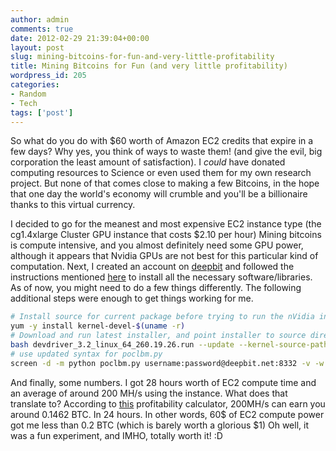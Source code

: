 ```yaml
---
author: admin
comments: true
date: 2012-02-29 21:39:04+00:00
layout: post
slug: mining-bitcoins-for-fun-and-very-little-profitability
title: Mining Bitcoins for Fun (and very little profitability)
wordpress_id: 205
categories:
- Random
- Tech
tags: ['post']
---
```


So what do you do with $60 worth of Amazon EC2 credits that expire in a few days? Why yes, you think of ways to waste them! (and give the evil, big corporation the least amount of satisfaction). I _could_ have donated computing resources to Science or even used them for my own research project. But none of that comes close to making a few Bitcoins, in the hope that one day the world's economy will crumble and you'll be a billionaire thanks to this virtual currency. 

I decided to go for the meanest and most expensive EC2 instance type (the cg1.4xlarge Cluster GPU instance that costs $2.10 per hour) Mining bitcoins is compute intensive, and you almost definitely need some GPU power, although it appears that Nvidia GPUs are not best for this particular kind of computation. Next, I created an account on [deepbit](https://deepbit.net/) and followed the instructions mentioned [here](https://bitcointalk.org/index.php?topic=8405.0) to install all the necessary software/libraries. As of now, you might need to do a few things differently. The following additional steps were enough to get things working for me. 

``` bash
# Install source for current package before trying to run the nVidia installers
yum -y install kernel-devel-$(uname -r)
# Download and run latest installer, and point installer to source directory which was installed above
bash devdriver_3.2_linux_64_260.19.26.run --update --kernel-source-path=/usr/src/kernels/2.6.35.14-97.44.amzn1.x86_64
# use updated syntax for poclbm.py
screen -d -m python poclbm.py username:password@deepbit.net:8332 -v -w 256 --device 0
```

And finally, some numbers. I got 28 hours worth of EC2 compute time and an average of around 200 MH/s using the instance. What does that translate to? According to [this](http://bitcoinx.com/profit/index.php) profitability calculator, 200MH/s can earn you around 0.1462 BTC. In 24 hours. In other words, 60$ of EC2 compute power got me less than 0.2 BTC (which is barely worth a glorious $1) Oh well, it was a fun experiment, and IMHO, totally worth it! :D




